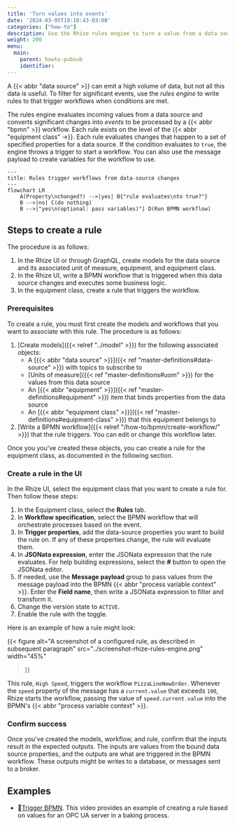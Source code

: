 ```yaml
---
title: 'Turn values into events'
date: '2024-03-05T19:10:43-03:00'
categories: ["how-to"]
description: Use the Rhize rules engine to turn a value from a data source into an event for orchestration
weight: 200
menu:
  main:
    parent: howto-pubsub
    identifier:
---
```


A {{< abbr "data source" >}}  can emit a high volume of data,
but not all this data is useful.
To filter for significant events, use the _rules engine_ to write rules to that trigger workflows when conditions are met.

The rules engine evaluates incoming values from a data source and converts significant changes into _events_ to be processed by a {{< abbr "bpmn" >}} workflow.
Each rule exists on the level of the {{< abbr "equipment class" ->}}.
Each rule evaluates changes that happen to a set of specified properties for a data source.
If the condition evaluates to `true`, the engine throws a trigger to start a workflow.
You can also use the message payload to create variables for the workflow to use.


```mermaid
---
title: Rules trigger workflows from data-source changes
---
flowchart LR
    A(Property\nchanged?) -->|yes| B{"rule evaluates\nto true?"}
    B -->|no| C(do nothing)
    B -->|"yes\n(optional: pass variables)"| D(Run BPMN workflow)
```

## Steps to create a rule

The procedure is as follows:
1. In the Rhize UI or through GraphQL, create models for the data source and its associated unit of measure, equipment, and equipment class.
1. In the Rhize UI, write a BPMN workflow that is triggered when this data source changes and executes some business logic.
1. In the equipment class, create a rule that triggers the workflow.


### Prerequisites

To create a rule, you must first create the models and workflows that you want to associate with this rule.
The procedure is as follows:
1. [Create models]({{< relref "../model" >}}) for the following associated objects:
    - A [{{< abbr "data source" >}}]({{< ref "master-definitions#data-source" >}}) with topics to subscribe to
    - [Units of measure]({{< ref "master-definitions#uom" >}}) for the values from this data source
    - An [{{< abbr "equipment" >}}]({{< ref "master-definitions#equipment" >}}) item that binds properties from the data source
    - An [{{< abbr "equipment class" >}}]({{< ref "master-definitions#equipment-class" >}}) that this equipment belongs to
1. [Write a BPMN workflow]({{< relref "/how-to/bpmn/create-workflow/" >}}) that the rule triggers. You can edit or change this workflow later.

Once you you've created these objects, you can create a rule for the equipment class, as documented in the following section.

### Create a rule in the UI

In the Rhize UI, select the equipment class that you want to create a rule for.
Then follow these steps:

1. In the Equipment class, select the **Rules** tab.
1. In **Workflow specification**, select the BPMN workflow that will orchestrate processes based on the event.
1. In **Trigger properties**, add the data-source properties you want to build the rule on. If any of these properties change, the rule will evaluate them.
1. In **JSONata expression**, enter the JSONata expression that the rule evaluates. For help building expressions, select the **#** button to open the JSONata editor.
1. If needed, use the **Message payload** group to pass values from the message payload into the BPMN {{< abbr "process variable context" >}}. Enter the **Field name**, then write a JSONata expression to filter and transform it.
1. Change the version state to `ACTIVE`.
1. Enable the rule with the toggle.

Here is an example of how a rule might look:

{{< figure
alt="A screenshot of a configured rule, as described in subsequent paragraph"
src="../screenshot-rhize-rules-engine.png"
width="45%"
>}}

This rule, `High Speed`, triggers the workflow `PizzaLineNewOrder`.
Whenever the `speed` property of the message has a `current.value` that exceeds `100`,
Rhize starts the workflow, passing the value of `speed.current.value` into the BPMN's {{< abbr "process variable context" >}}.

### Confirm success

Once you've created the models, workflow, and rule, confirm that the inputs result in the expected outputs.
The inputs are values from the bound data source properties, and the outputs are what are triggered in the BPMN workflow.
These outputs might be writes to a database, or messages sent to a broker.

## Examples

- :movie_camera:[Trigger BPMN]( https://www.youtube.com/watch?v=y5lr9JRmxDA). This video provides an example of creating a rule based on values for an OPC UA server in a baking process.

